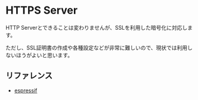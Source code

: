 # HTTPS Server

HTTP Serverとできることは変わりませんが、SSLを利用した暗号化に対応します。

ただし、SSL証明書の作成や各種設定などが非常に難しいので、現状では利用しないほうがよいと思います。

## リファレンス
- [espressif](https://docs.espressif.com/projects/esp-idf/en/latest/api-reference/protocols/esp_https_server.html)
